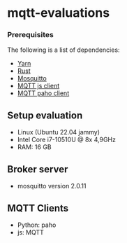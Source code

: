 # mqtt-evaluations


### Prerequisites

The following is a list of dependencies:

- [Yarn](https://yarnpkg.com/)
- [Rust](https://www.rust-lang.org/)
- [Mosquitto](https://mosquitto.org/download/)
- [MQTT js client](https://www.npmjs.com/package/mqtt)
- [MQTT paho client](https://pypi.org/project/paho-mqtt/)
 

## Setup evaluation

* Linux (Ubuntu 22.04 jammy)
* Intel Core i7-10510U @ 8x 4,9GHz
* RAM: 16 GB


## Broker server
* mosquitto version 2.0.11

## MQTT Clients

* Python: paho
* js: MQTT
